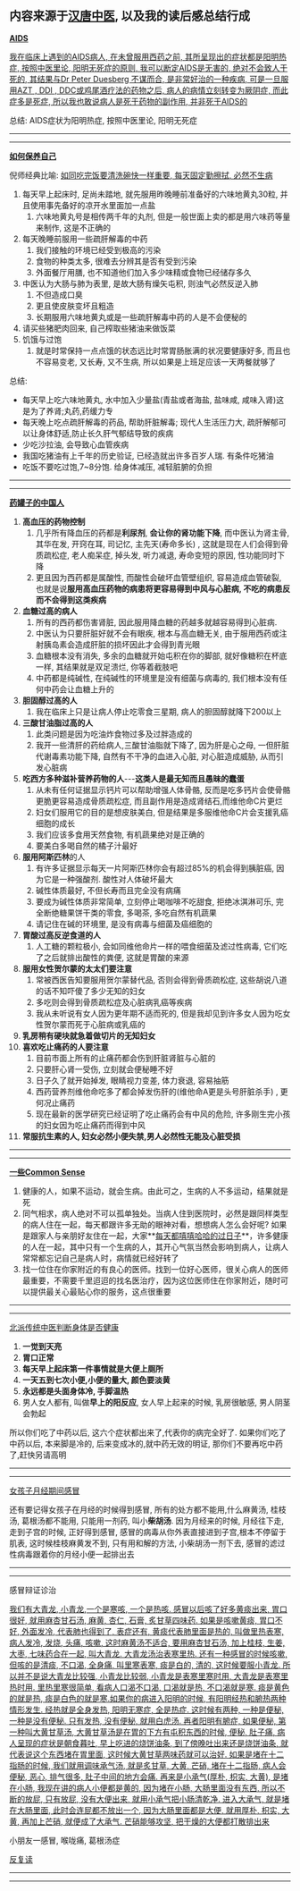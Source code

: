 ## 内容来源于[汉唐中医](https://www.hantang.com/), 以及我的读后感总结行成

**[AIDS](https://www.hantang.com/chinese/ch_Articles/aids.htm)**

[我在临床上遇到的AIDS病人, 在未曾服用西药之前, 其所呈现出的症状都是阳明热症, 按照中医里论, 阳明无死症的原则, 我可以断定AIDS是无害的, 绝对不会致人于死的, 其结果与Dr Peter Duesberg 不谋而合, 是非常好治的一种疾病, 可是一旦服用AZT , DDI , DDC或鸡尾酒疗法的药物之后, 病人的病情立刻转变为厥阴症, 而此症多是死症, 所以我也敢说病人是死于药物的副作用, 并非死于AIDS的](https://www.hantang.com/chinese/ch_Articles/aids.htm)

总结: AIDS症状为阳明热症, 按照中医里论, 阳明无死症

---

---

**[如何保养自己](https://www.hantang.com/chinese/ch_Articles/keephealth.htm)**

倪师经典比喻: [如同吃完饭要清洗碗快一样重要, 每天固定勤擦拭, 必然不生病](https://www.hantang.com/chinese/ch_Articles/keephealth.htm)

1. 每天早上起床时, 足尚未踏地, 就先服用昨晚睡前准备好的六味地黄丸30粒, 并且使用事先备好的凉开水里面加一点盐
   1. 六味地黄丸号是相传两千年的丸剂, 但是一般世面上卖的都是用六味药等量来制作, 这是不正确的
2. 每天晚睡前服用一些疏肝解毒的中药
   1. 我们接触的环境已经受到极高的污染
   2. 食物的种类太多, 很难去分辨其是否有受到污染
   3. 外面餐厅用膳, 也不知道他们加入多少味精或食物已经储存多久
3. 中医认为大肠与肺为表里, 是故大肠有燥矢屯积, 则浊气必然反逆入肺
   1. 不但造成口臭
   2. 更且使皮肤变坏且粗造
   3. 长期服用六味地黄丸或是一些疏肝解毒中药的人是不会便秘的
4. 请买些猪肥肉回来, 自己榨取些猪油来做饭菜
5. 饥饿与过饱
   1. 就是时常保持一点点饿的状态远比时常胃肠胀满的状况要健康好多, 而且也不容易变老, 又长寿, 又不生病, 所以如果是上班足应该一天两餐就够了



总结:  

- 每天早上吃六味地黄丸, 水中加入少量盐(青盐或者海盐, 盐味咸, 咸味入肾)这是为了养肾;丸药,药缓力专
- 每天晚上吃点疏肝解毒的药品, 帮助肝脏解毒; 现代人生活压力大, 疏肝解郁可以让身体舒适,防止长久肝气郁结导致的疾病
- 少吃沙拉油, 会导致心血管疾病
- 我国吃猪油有上千年的历史验证, 已经造就出许多百岁人瑞. 有条件吃猪油
- 吃饭不要吃过饱,7~8分饱. 给身体减压, 减轻脏腑的负担

---

---

**[药罐子的中国人](https://www.hantang.com/chinese/ch_Articles/drugchinese.htm)**

1. **高血压的药物控制**
   1. 几乎所有降血压的药都是**利尿剂**, **会让你的肾功能下降**, 而中医认为肾主骨, 其华在发, 开窍在耳, 司记忆, 主先天(寿命多长) , 这就是现在人们会得到骨质疏松症, 老人痴呆症, 掉头发, 听力减退, 寿命变短的原因, 性功能同时下降
   2. 更且因为西药都是属酸性, 而酸性会破坏血管壁组织, 容易造成血管破裂, 也就是说**服用高血压药物的病患将更容易得到中风与心脏病, 不吃的病患反而不会得到这类疾病**
2. **血糖过高的病人**
   1. 所有的西药都伤害肾脏, 因此服用降血糖的药越多就越容易得到心脏病.
   2. 中医认为只要肝脏好就不会有眼疾, 根本与高血糖无关, 由于服用西药或注射胰岛素会造成肝脏的损坏因此才会得到青光眼
   3. 血糖根本没有消失, 多余的血糖就开始屯积在你的脚部, 就好像糖积在杯底一样, 其结果就是双足溃烂, 你等着截肢吧
   4. 中药都是纯碱性, 在纯碱性的环境里是没有细菌与病毒的, 我们根本没有任何中药会让血糖上升的
3. **胆固醇过高的人**
   1. 我在临床上只是让病人停止吃零食三星期, 病人的胆固醇就降下200以上
4. **三酸甘油脂过高的人**
   1. 此类问题是因为吃油炸食物过多及过胖造成的
   2. 我开一些清肝的药给病人,三酸甘油脂就下降了, 因为肝是心之母, 一但肝脏代谢毒素功能下降, 自然有不干净的血进入心脏, 对心脏造成威胁, 从而引发心脏病
5. **吃西方多种滋补营养药物的人**---**这类人是最无知而且愚昧的蠢蛋**
   1. 从未有任何证据显示钙片可以帮助增强人体骨骼, 反而是吃多钙片会使骨骼更脆更容易造成骨质疏松症, 而且副作用是造成肾结石,而维他命C片更烂
   2. 妇女们服用它的目的是想皮肤美白, 但是结果是多服维他命C片会支援乳癌细胞的成长
   3. 我们应该多食用天然食物, 有机蔬果绝对是正确的
   4. 要美白多喝自然的橘子汁最好
6. **服用阿斯匹林**的人
   1. 有许多证据显示每天一片阿斯匹林你会有超过85%的机会得到胰脏癌, 因为它是一种强酸剂. 酸性对人体破坏最大
   2. 碱性体质最好, 不但长寿而且完全没有病痛
   3. 要成为碱性体质非常简单, 立刻停止喝咖啡不吃甜食, 拒绝冰淇淋可乐, 完全断绝糖果饼干类的零食, 多喝茶, 多吃自然有机蔬果
   4. 请记住在碱的环境里, 是没有病毒与细菌及癌细胞的
7. **胃酸过高反逆食道的人**
   1. 人工糖的颗粒极小, 会如同维他命片一样的喂食细菌及滤过性病毒, 它们吃了之后就排出酸性的粪便, 这就是胃酸的来源
8. **服用女性贺尔蒙的太太们要注意**
   1. 常被西医告知要服用贺尔蒙替代品, 否则会得到骨质疏松症, 这些胡说八道的话不知吓傻了多少无知的妇女
   2. 多吃则会得到骨质疏松症及心脏病乳癌等疾病
   3. 我从未听说有女人因为更年期不适而死的, 但是我却见到许多女人因为吃女性贺尔蒙而死于心脏病或乳癌的
9. **乳房稍有硬块就急着做切片的无知妇女**
10. **喜欢吃止痛药的人要注意**
    1. 目前市面上所有的止痛药都会伤到肝脏肾脏与心脏的
    2. 只要肝心肾一受伤, 立刻就会便秘睡不好
    3. 日子久了就开始掉发, 眼睛视力变差, 体力衰退, 容易抽筋
    4. 西药营养剂维他命吃多了都会掉发伤肝的(维他命A更是头号肝脏杀手) , 更何况止痛药
    5. 现在最新的医学研究已经证明了吃止痛药会有中风的危险, 许多刚生完小孩的妇女因为吃止痛药而得到中风
11. **常服抗生素的人, 妇女必然小便失禁,男人必然性无能及心脏受损**

---

---

**[一些Common Sense](https://www.hantang.com/chinese/ch_Articles/commonsense.htm)**

1. 健康的人，如果不运动，就会生病。由此可之，生病的人不多运动，结果就是死
2.  同气相求，病人绝对不可以孤单独处。当病人住到医院时，必然是跟同样类型的病人住在一起，每天都跟许多无助的眼神对看，想想病人怎么会好呢? 如果是跟家人与亲朋好友住在一起，大家**[每天都嘻嘻哈哈的过日子](https://www.hantang.com/chinese/ch_Articles/cancer8.htm)**，许多健康的人在一起，其中只有一个生病的人，其开心气氛当然会影响到病人，让病人常常都忘记自己是病人时，病情就已经好转了
3. 找一位住在你家附近的有良心的医师。找到一位好心医师，很关心病人的医师最重要，不需要千里迢迢的找名医治疗，因为这位医师住在你家附近，随时可以提供最关心最贴心你的服务，这点很重要

---

---

[北派传统中医判断身体是否健康](https://www.hantang.com/chinese/ch_Articles/flu1.htm)

1. **一觉到天亮**
2. **胃口正常**
3. **每天早上起床第一件事情就是大便上厕所**
4. **一天五到七次小便,小便的量大, 颜色要淡黄**
5. **永远都是头面身体冷, 手脚温热**
6. 男人女人都有, 叫做**早上的阳反应**, 女人早上起来的时候, 乳房很敏感, 男人阴茎会勃起



所以你们吃了中药以后, 这六个症状都出来了,代表你的病完全好了. 如果你们吃了中药以后, 本来脚是冷的, 后来变成冰的,就中药无效的明证, 那你们不要再吃中药了,赶快另请高明

---

---

[女孩子月经期间感冒](https://www.hantang.com/chinese/ch_Articles/flu1.htm)

还有要记得女孩子在月经的时候得到感冒, 所有的处方都不能用,什么麻黄汤, 桂枝汤, 葛根汤都不能用, 只能用一剂药, 叫小**柴胡汤**. 因为月经来的时候, 月经往下走, 走到子宫的时候, 正好得到感冒, 感冒的病毒从你外表直接进到子宫,根本不停留于肌表, 这时候桂枝麻黄发不到, 只有用和解的方法, 小柴胡汤一剂下去, 感冒的滤过性病毒跟着你的月经小便一起排出去

---

---

感冒辩证诊治

[我们有大青龙, 小青龙,一个是寒咳, 一个是热咳. 感冒以后咳了好多黄痰出来, 胃口很好, 就用麻杏甘石汤, 麻黄, 杏仁, 石膏, 炙甘草四味药. 如果是咳嗽黄痰, 胃口不好, 外面发冷, 代表肺也得到了, 表症还有, 黄痰代表肺里面是热的, 叫做里热表寒, 病人发冷, 发烧, 头痛, 咳嗽, 这时麻黄汤不适合, 要用麻杏甘石汤, 加上桂枝, 生姜, 大枣, 七味药合在一起, 叫大青龙. 大青龙汤治表寒里热. 还有一种感冒的时候咳嗽, 但咳的是清痰, 不口渴, 全身痛, 叫里寒表寒, 痰是白的, 清的, 这时候要服小青龙. 所以并不是说大青龙比较强, 小青龙比较弱, 小青龙是表寒里寒时用, 大青龙是表寒里热时用. 里热里寒很简单, 看病人口渴不口渴, 口渴就是热, 不口渴就是寒. 痰是黄色的就是热, 痰是白色的就是寒.如果你的病进入阳明的时候, 有阳明经热和腑热两种情形发生. 经热就是全身发热, 阳明无寒症, 全是热症. 这时候有两种, 一种是便秘, 一种是没有便秘. 只有发热, 没有便秘, 就用白虎汤. 再者阳明有腑症, 如果便秘, 第一种叫大黄甘草汤, 大黄甘草汤是在胃的下方有屯积东西的时候, 便秘, 肚子痛, 病人呈现的症状是朝食暮吐, 早上吃进的烧饼油条, 到了傍晚吐出来还是烧饼油条, 就代表说这个东西堵在胃里面, 这时候大黄甘草两味药就可以治好. 如果是堵在十二指肠的时候, 我们就用调味承气汤, 就是炙甘草, 大黄, 芒硝, 堵在十二指肠, 病人会便秘, 恶心, 排气很多, 肚子中间的地方会痛. 再来是小承气(厚朴, 枳实, 大黄), 是堵在小肠, 我现在讲的病人小便都是黄的, 因为堵在小肠, 大肠里面没有东西, 所以不断的放屁, 只有放屁, 没有大便出来, 就用小承气把小肠清乾净. 进入大承气, 就是堵在大肠里面, 此时会连屁都不放出一个, 因为大肠里面都是大便, 就用厚朴, 枳实, 大黄, 再加上芒硝, 就便成了大承气. 芒硝能够攻坚, 把干燥的大便都打散排出来](https://www.hantang.com/chinese/ch_Articles/flu1.htm)



小朋友一感冒, 喉咙痛, 葛根汤症

[反复读](https://www.hantang.com/chinese/ch_Articles/flu1.htm)

---

---



